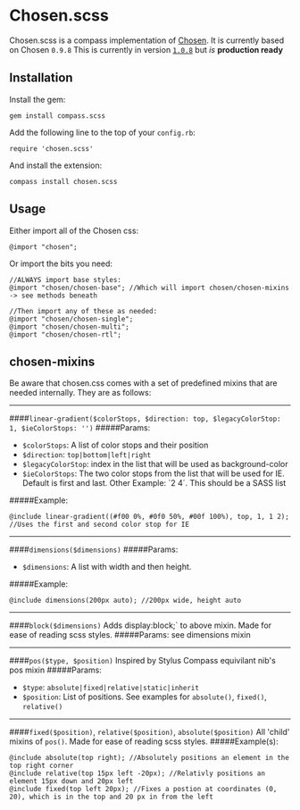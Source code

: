 Chosen.scss
===========
Chosen.scss is a compass implementation of [Chosen](http://harvesthq.github.com/chosen/). It is currently based on Chosen `0.9.8`
This is currently in version [`1.0.8`](https://rubygems.org/gems/chosen.scss) but *is* __production ready__

Installation
------------
Install the gem:

    gem install compass.scss

Add the following line to the top of your `config.rb`:

    require 'chosen.scss'

And install the extension:

    compass install chosen.scss

Usage
-----
Either import all of the Chosen css:

	@import "chosen";

Or import the bits you need:

	//ALWAYS import base styles:
	@import "chosen/chosen-base"; //Which will import chosen/chosen-mixins -> see methods beneath
	
	//Then import any of these as needed:
	@import "chosen/chosen-single";
	@import "chosen/chosen-multi";
	@import "chosen/chosen-rtl";

chosen-mixins
-------------
Be aware that chosen.css comes with a set of predefined mixins that are needed internally.
They are as follows:

* * *

####`linear-gradient($colorStops, $direction: top, $legacyColorStop: 1, $ieColorStops: '')`
#####Params:
* `$colorStops`: A list of color stops and their position
* `$direction`: `top|bottom|left|right`
* `$legacyColorStop`: index in the list that will be used as background-color
* `$ieColorStops`: The two color stops from the list that will be used for IE. Default is first and last. Other Example: ´2 4´. This should be a SASS list

#####Example:

	@include linear-gradient((#f00 0%, #0f0 50%, #00f 100%), top, 1, 1 2); //Uses the first and second color stop for IE

* * *

####`dimensions($dimensions)`
#####Params:
* `$dimensions`: A list with width and then height.

#####Example:

	@include dimensions(200px auto); //200px wide, height auto

* * *

####`block($dimensions)`
Adds display:block;` to above mixin. Made for ease of reading scss styles.
#####Params:
see dimensions mixin

* * *

####`pos($type, $position)`
Inspired by Stylus Compass equivilant nib's pos mixin
#####Params:
* `$type`: `absolute|fixed|relative|static|inherit`
* `$position`: List of positions. See examples for `absolute()`, `fixed()`, `relative()`

* * *

####`fixed($position)`, `relative($position)`, `absolute($position)`
All 'child' mixins of `pos()`. Made for ease of reading scss styles.
#####Example(s):

	@include absolute(top right); //Absolutely positions an element in the top right corner
	@include relative(top 15px left -20px); //Relativly positions an element 15px down and 20px left
	@include fixed(top left 20px); //Fixes a postion at coordinates (0, 20), which is in the top and 20 px in from the left